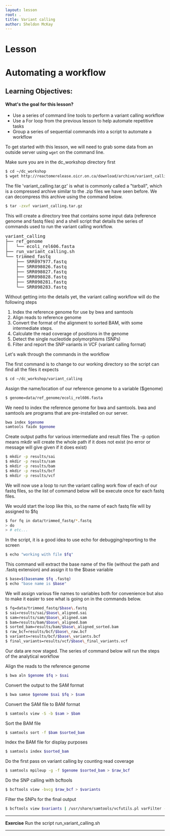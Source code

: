 ```yaml
---
layout: lesson
root: .
title: Variant calling
author: Sheldon McKay 
---
```


# Lesson

Automating a workflow
===================

Learning Objectives:
-------------------
#### What's the goal for this lesson?

* Use a series of command line tools to perform a variant calling workflow
* Use a For loop from the previous lesson to help automate repetitive tasks
* Group a series of sequential commands into a script to automate a workflow

To get started with this lesson, we will need to grab some data from an outside
server using `wget` on the command line.

Make sure you are in the dc_workshop directory first

```bash
$ cd ~/dc_workshop
$ wget http://reactomerelease.oicr.on.ca/download/archive/variant_calling.tar.gz
```

The file 'variant_calling.tar.gz' is what is commonly called a "tarball", which is
a compressed archive similar to the .zip files we have seen before.  We can decompress
this archive using the command below.

```bash
$ tar -zxvf variant_calling.tar.gz
```
This will create a directory tree that contains some input data (reference genome and fastq files)
and a shell script that details the series of commands used to run the variant calling workflow.

<pre>
variant_calling
├── ref_genome
│   └── ecoli_rel606.fasta
├── run_variant_calling.sh
└── trimmed_fastq
    ├── SRR097977.fastq
    ├── SRR098026.fastq
    ├── SRR098027.fastq
    ├── SRR098028.fastq
    ├── SRR098281.fastq
    └── SRR098283.fastq
</pre>

Without getting into the details yet, the variant calling workflow will do the following steps

1. Index the reference genome for use by bwa and samtools
2. Align reads to reference genome
3. Convert the format of the alignment to sorted BAM, with some intermediate steps.
4. Calculate the read coverage of positions in the genome
5. Detect the single nucleotide polymorphisms (SNPs)
6. Filter and report the SNP variants in VCF (variant calling format)

Let's walk through the commands in the workflow

The first command is to change to our working directory
so the script can find all the files it expects

```bash
$ cd ~/dc_workshop/variant_calling
```

Assign the name/location of our reference genome
to a variable ($genome)

```bash
$ genome=data/ref_genome/ecoli_rel606.fasta
```

We need to index the reference genome for bwa and samtools. bwa
and samtools are programs that are pre-installed on our server.

```bash
bwa index $genome
samtools faidx $genome
```

Create output paths for various intermediate and result files The -p option means mkdir will create the whole path if it does not exist (no error or message will give given if it does exist)

```bash
$ mkdir -p results/sai
$ mkdir -p results/sam
$ mkdir -p results/bam
$ mkdir -p results/bcf
$ mkdir -p results/vcf
```

We will now use a loop to run the variant calling work flow of each of our fastq files, so the list of command below will be execute once for each fastq files.

We would start the loop like this, so the name of each fastq file will by assigned to $fq

```bash
$ for fq in data/trimmed_fastq/*.fastq
> do
> # etc...
```

In the script, it is a good idea to use echo for debugging/reporting to the screen

```bash
$ echo "working with file $fq"
```

This command will extract the base name of the file
(without the path and .fastq extension) and assign it
to the $base variable

```bash
$ base=$(basename $fq .fastq)
$ echo "base name is $base"
```

We will assign various file names to variables both
for convenience but also to make it easier to see what 
is going on in the commands below.
```bash
$ fq=data/trimmed_fastq/$base\.fastq
$ sai=results/sai/$base\_aligned.sai
$ sam=results/sam/$base\_aligned.sam
$ bam=results/bam/$base\_aligned.bam
$ sorted_bam=results/bam/$base\_aligned_sorted.bam
$ raw_bcf=results/bcf/$base\_raw.bcf
$ variants=results/bcf/$base\_variants.bcf
$ final_variants=results/vcf/$base\_final_variants.vcf    
```

Our data are now staged.  The series of command below will run the steps of the analytical workflow

Align the reads to the reference genome

```bash
$ bwa aln $genome $fq > $sai
```

Convert the output to the SAM format

```bash
$ bwa samse $genome $sai $fq > $sam
```

Convert the SAM file to BAM format

```bash
$ samtools view -S -b $sam > $bam
```
Sort the BAM file

```bash
$ samtools sort -f $bam $sorted_bam
```
Index the BAM file for display purposes

```bash
$ samtools index $sorted_bam
```

Do the first pass on variant calling by counting
read coverage

```bash
$ samtools mpileup -g -f $genome $sorted_bam > $raw_bcf
```
Do the SNP calling with bcftools

```bash
$ bcftools view -bvcg $raw_bcf > $variants
```
Filter the SNPs for the final output

```bash
$ bcftools view $variants | /usr/share/samtools/vcfutils.pl varFilter - > $final_variants
```
    
    
****
**Exercise**
Run the script run_variant_calling.sh
****




